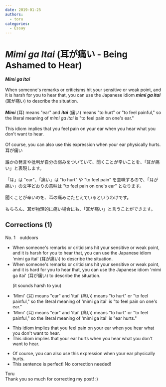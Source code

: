 ```yaml
---
date: 2019-01-25
authors:
  - toru
categories:
  - Essay
---
```


<h1 id="subject_show"><strong><em>Mimi ga Itai</strong></em> (耳が痛い - Being Ashamed to Hear)</h1>
<div class="date" hidden>Jan 25, 2019 18:06</div>
<div id="post"><div id="body_show_ori">
<strong><em>Mimi ga Itai</strong></em><br/><br/>When someone's remarks or criticisms hit your sensitive or weak point, and it is harsh for you to hear that, you can use the Japanese idiom <strong><em>mimi ga itai</em></strong> (耳が痛い) to describe the situation.<br/><br/><strong><em>Mimi</em></strong> (耳) means "ear" and <strong><em>itai</em></strong> (痛い) means "to hurt" or "to feel painful," so the literal meaning of <em>mimi ga itai</em> is "to feel pain on one's ear."<br/><br/>This idiom implies that you feel pain on your ear when you hear what you don't want to hear.<br/><br/>Of course, you can also use this expression when your ear physically hurts.
</div></div>

<!-- more -->

<div id="post_ja"><div id="body_show_mo">
耳が痛い<br/><br/>誰かの発言や批判が自分の弱みをついていて、聞くことが辛いことを、「耳が痛い」と表現します。<br/><br/>「耳」は "ear"、「痛い」は "to hurt" や "to feel pain" を意味するので、「耳が痛い」の文字どおりの意味は "to feel pain on one's ear" となります。<br/><br/>聞くことが辛いのを、耳の痛みにたとえているというわけです。<br/><br/>もちろん、耳が物理的に痛い場合にも、「耳が痛い」と言うことができます。
</div></div>

## Corrections (1)
<div id="block"><div class="first_name"> No. 1　<span class="just_name">outdoors</span></div><div id="block2">
<ul class="correction_field">
<li class="incorrect">When someone's remarks or criticisms hit your sensitive or weak point, and it is harsh for you to hear that, you can use the Japanese idiom 'mimi ga itai' (耳が痛い) to describe the situation.</li>
<li class="corrected correct">
When someone's remarks or criticisms hit your sensitive or weak point, and it is har<span class="f_blue">d </span>for you to hear that, you can use the Japanese idiom 'mimi ga itai' (耳が痛い) to describe the situation.
<p class="correction_comment">(it sounds harsh to you)</p>
</li>
</ul>
<ul class="correction_field">
<li class="incorrect">'Mimi' (耳) means "ear" and 'itai' (痛い) means "to hurt" or "to feel painful," so the literal meaning of 'mimi ga itai' is "to feel pain on one's ear."</li>
<li class="corrected correct">
'Mimi' (耳) means "ear" and 'itai' (痛い) means "to hurt" or "to feel painful," so the literal meaning of 'mimi ga itai' is "ear hurts."
</li>
</ul>
<ul class="correction_field">
<li class="incorrect">This idiom implies that you feel pain on your ear when you hear what you don't want to hear.</li>
<li class="corrected correct">
This idiom implies that <span class="f_blue">your ear hurts</span> when you hear what you don't want to hear.
</li>
</ul>
<ul class="correction_field">
<li class="incorrect">Of course, you can also use this expression when your ear physically hurts.</li>
<li class="corrected perfect">This sentence is perfect! No correction needed!</li>
</ul>
</div><div class="name"><span class="just_name">Toru</span><br>
Thank you so much for correcting my post! :)
</div>
</div>
